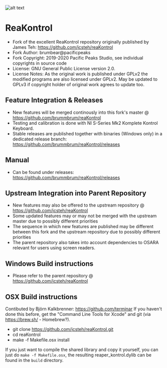 ![alt text](ReaKontrol_v093pp.png?raw=true)

# ReaKontrol
- Fork of the excellent ReaKontrol repository originally published by James Teh: https://github.com/jcsteh/reaKontrol
- Fork Author: brumbear@pacificpeaks
- Fork Copyright: 2019-2020 Pacific Peaks Studio, see individual copyrights in source code
- License: GNU General Public License version 2.0.
- License Notes: As the original work is published under GPLv2 the modified programs are also licensed under GPLv2. May be updated to GPLv3 if copyright holder of original work agrees to update too.

## Feature Integration & Releases
- New features will be merged continously into this fork's master @ https://github.com/brummbrum/reaKontrol
- Testing and calibration is done with NI S-Series Mk2 Komplete Kontrol Keyboard.
- Stable releases are published together with binaries (Windows only) in a dedicated release branch: https://github.com/brummbrum/reaKontrol/releases

## Manual
- Can be found under releases: https://github.com/brummbrum/reaKontrol/releases

## Upstream Integration into Parent Repository
- New features may also be offered to the upstream repository @ https://github.com/jcsteh/reaKontrol
- Some updated features may or may not be merged with the upstream master due to possibly different priorities
- The sequence in which new features are published may be different between this fork and the upstream repository due to possibly different priorities
- The parent repository also takes into account dependencies to OSARA relevant for users using screen readers.

## Windows Build instructions
- Please refer to the parent repository @ https://github.com/jcsteh/reaKontrol

## OSX Build instructions
Contibuted by Björn Kalkbrenner: https://github.com/terminar
If you haven't done this before, get the "Command Line Tools for Xcode" and git (via https://brew.sh/ - Homebrew?).

- git clone https://github.com/jcsteh/reaKontrol.git
- cd reaKontrol
- make -f Makefile.osx install

If you just want to compile the shared library and copy it yourself, you can just do `make -f Makefile.osx`, 
the resulting reaper_kontrol.dylib can be found in the `build` directory.
